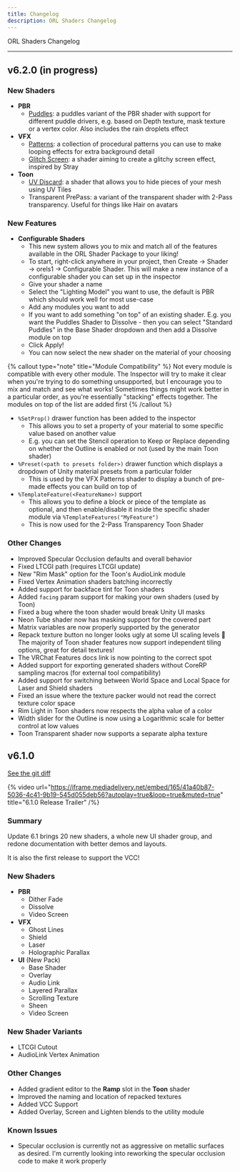 ```yaml
---
title: Changelog
description: ORL Shaders Changelog
---
```


ORL Shaders Changelog

---

## v6.2.0 (in progress)

### New Shaders

- **PBR**
  - [Puddles](/docs/orl-standard/puddles): a puddles variant of the PBR shader with support for different puddle drivers, e.g. based on Depth texture, mask texture or a vertex color. Also includes the rain droplets effect
- **VFX**
  - [Patterns](/docs/vfx/patterns): a collection of procedural patterns you can use to make looping effects for extra background detail
  - [Glitch Screen](/docs/vfx/glitch-screen): a shader aiming to create a glitchy screen effect, inspired by Stray    
- **Toon**
  - [UV Discard](/docs/toon/uv-discard): a shader that allows you to hide pieces of your mesh using UV Tiles
  - Transparent PrePass: a variant of the transparent shader with 2-Pass transparency. Useful for things like Hair on avatars

### New Features

- **Configurable Shaders**
  - This new system allows you to mix and match all of the features available in the ORL Shader Package to your liking!
  - To start, right-click anywhere in your project, then Create -> Shader -> orels1 -> Configurable Shader. This will make a new instance of a configurable shader you can set up in the inspector
  - Give your shader a name
  - Select the "Lighting Model" you want to use, the default is PBR which should work well for most use-case
  - Add any modules you want to add
  - If you want to add something "on top" of an existing shader. E.g. you want the Puddles Shader to Dissolve - then you can select "Standard Puddles" in the Base  Shader dropdown and then add a Dissolve module on top
  - Click Apply!
  - You can now select the new shader on the material of your choosing

{% callout type="note" title="Module Compatibility" %}
Not every module is compatible with every other module. The Inspector will try to make it clear when you're trying to do something unsupported, but I encourage you to mix and match and see what works! Sometimes things might work better in a particular order, as you're essentially "stacking" effects together. The modules on top of the list are added first
{% /callout %}

- `%SetProp()` drawer function has been added to the inspector
  - This allows you to set a property of your material to some specific value based on another value
  - E.g. you can set the Stencil operation to Keep or Replace depending on whether the Outline is enabled or not (used by the main Toon shader)
- `%Preset(<path to presets folder>)` drawer function which displays a dropdown of Unity material presets from a particular folder
  - This is used by the VFX Patterns shader to display a bunch of pre-made effects you can build on top of
- `%TemplateFeature(<FeatureName>)` support
  - This allows you to define a block or piece of the template as optional, and then enable/disable it inside the specific shader module via `%TemplateFeatures("MyFeature")`
  - This is now used for the 2-Pass Transparency Toon Shader

### Other Changes

- Improved Specular Occlusion defaults and overall behavior
- Fixed LTCGI path (requires LTCGI update)
- New "Rim Mask" option for the Toon's AudioLink module
- Fixed Vertex Animation shaders batching incorrectly
- Added support for backface tint for Toon shaders
- Added `facing` param support for making your own shaders (used by Toon)
- Fixed a bug where the toon shader would break Unity UI masks
- Neon Tube shader now has masking support for the covered part
- Matrix variables are now properly supported by the generator
- Repack texture button no longer looks ugly at some UI scaling levels 🎉The majority of Toon shader features now support independent tiling options, great for detail textures!
- The VRChat Features docs link is now pointing to the correct spot
- Added support for exporting generated shaders without CoreRP sampling macros (for external tool compatibility)
- Added support for switching between World Space and Local Space for Laser and Shield shaders
- Fixed an issue where the texture packer would not read the correct texture color space
- Rim Light in Toon shaders now respects the alpha value of a color
- Width slider for the Outline is now using a Logarithmic scale for better control at low values
- Toon Transparent shader now supports a separate alpha texture

## v6.1.0

[See the git diff](https://github.com/orels1/orels-Unity-Shaders/compare/da7f20d0465a041d5a94e33b7ab1f3161d09e28c...b71492ce38c8a576d76ba0af3deec65d9b92dcbe)

{% video url="https://iframe.mediadelivery.net/embed/165/41a40b87-5036-4c41-9b19-545d055deb56?autoplay=true&loop=true&muted=true" title="6.1.0 Release Trailer" /%}

### Summary

Update 6.1 brings 20 new shaders, a whole new UI shader group, and redone documentation with better demos and layouts.

It is also the first release to support the VCC!

### New Shaders

- **PBR**
  - Dither Fade
  - Dissolve
  - Video Screen
- **VFX**
  - Ghost Lines
  - Shield
  - Laser
  - Holographic Parallax
- **UI** (New Pack)
  - Base Shader
  - Overlay
  - Audio Link
  - Layered Parallax
  - Scrolling Texture
  - Sheen
  - Video Screen

### New Shader Variants

- LTCGI Cutout
- AudioLink Vertex Animation

### Other Changes

- Added gradient editor to the **Ramp** slot in the **Toon** shader
- Improved the naming and location of repacked textures
- Added VCC Support
- Added Overlay, Screen and Lighten blends to the utility module

### Known Issues

- Specular occlusion is currently not as aggressive on metallic surfaces as desired. I'm currently looking into reworking the specular occlusion code to make it work properly
